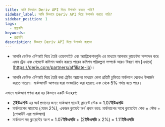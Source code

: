 ```yaml
---
title: আমি কিভাবে Deriv API দিয়ে উপার্জন করতে পারি?
sidebar_label: আমি কিভাবে Deriv API দিয়ে উপার্জন করতে পারি?
sidebar_position: 1
tags:
  - প্রশ্নাবলি
keywords:
  - প্রশ্নাবলি
description: কিভাবে Deriv API দিয়ে উপার্জন করবেন
---
```


- আপনি ডেরিভ এপিআই দিয়ে তৈরি ওয়েবসাইট এবং অ্যাপ্লিকেশনগুলি
  এর মাধ্যমে আপনার ক্লায়েন্টরা সম্পাদন করে এমন ট্রেড এবং পেমেন্টে কমিশন অর্জন করতে পারেন
  কমিশন পরিকল্পনা সম্পর্কে আরও বিবরণ পান [এখানে] (https://deriv.com/partners/affiliate-ib)।

- আপনি ডেরিভ এপিআই দিয়ে তৈরি করা ট্রেডিং
  অ্যাপের মাধ্যমে কেনা প্রতিটি চুক্তিতে মার্কআপ থেকেও উপার্জন করতে পারেন। মার্কআপটি আপনার দ্বারা সংজ্ঞায়িত করা হয়েছে এবং
  থেকে 5% পর্যন্ত হতে পারে।

এখানে মার্কআপ গণনা করা হয় কিভাবে একটি উদাহরণ:

- 2**ইউএসডি** এর অর্থ প্রদানের জন্য: মার্কআপ ছাড়াই ক্লায়েন্ট স্টেক = 1.07**ইউএসডি**
- মার্কআপের সাহায্যে (যেমন 2%), একজন ক্লায়েন্ট অর্থ প্রদান করে: মার্কআপের সাথে ক্লায়েন্টের শেক =
  স্টেক + (পেআউট এক্স মার্কআপ)
- মার্কআপ সহ ক্লায়েন্টের অংশ = 1.07**ইউএসডি** + (2**ইউএসডি** x 2%) = 1.11**ইউএসডি**
